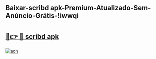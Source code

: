 
## Baixar-scribd apk-Premium-Atualizado-Sem-Anúncio-Grátis-!iwwqi

# <h2><a href="https://andorid.site?title=scribd_apk&ref=27">🔗👉 🔴 scribd apk</a></h2>

[![acn](https://github.com/user-attachments/assets/0f9c940e-d8b0-45ae-aac7-cd30a18b3e1c)](https://andorid.site?title=scribd_apk&ref=27)

